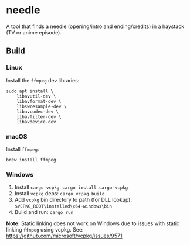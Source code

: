 # needle

A tool that finds a needle (opening/intro and ending/credits) in a haystack (TV or anime episode).

## Build

### Linux

Install the `ffmpeg` dev libraries:

```
sudo apt install \
    libavutil-dev \
    libavformat-dev \
    libswresample-dev \
    libavcodec-dev \
    libavfilter-dev \
    libavdevice-dev
```

### macOS

Install `ffmpeg`:

```
brew install ffmpeg
```

### Windows

1. Install `cargo-vcpkg`: `cargo install cargo-vcpkg`
2. Install `vcpkg` deps: `cargo vcpkg build`
3. Add `vcpkg` bin directory to path (for DLL lookup): `$VCPKG_ROOT\installed\x64-windows\bin`
4. Build and run: `cargo run`

**Note:** Static linking does not work on Windows due to issues with static linking `ffmpeg` using vcpkg. See: https://github.com/microsoft/vcpkg/issues/9571

